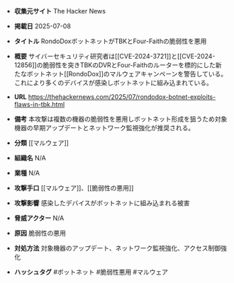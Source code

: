 - **収集元サイト**
The Hacker News

- **掲載日**
2025-07-08

- **タイトル**
RondoDoxボットネットがTBKとFour-Faithの脆弱性を悪用

- **概要**
サイバーセキュリティ研究者は[[CVE-2024-3721]]と[[CVE-2024-12856]]の脆弱性を突きTBKのDVRとFour-Faithのルーターを標的にした新たなボットネット[[RondoDox]]のマルウェアキャンペーンを警告している。これにより多くのデバイスが感染しボットネットに組み込まれている。

- **URL**
https://thehackernews.com/2025/07/rondodox-botnet-exploits-flaws-in-tbk.html

- **備考**
本攻撃は複数の機器の脆弱性を悪用しボットネット形成を狙うため対象機器の早期アップデートとネットワーク監視強化が推奨される。

- **分類**
[[マルウェア]]

- **組織名**
N/A

- **業種**
N/A

- **攻撃手口**
[[マルウェア]]、[[脆弱性の悪用]]

- **攻撃影響**
感染したデバイスがボットネットに組み込まれる被害

- **脅威アクター**
N/A

- **原因**
脆弱性の悪用

- **対処方法**
対象機器のアップデート、ネットワーク監視強化、アクセス制御強化

- **ハッシュタグ**
#ボットネット #脆弱性悪用 #マルウェア
